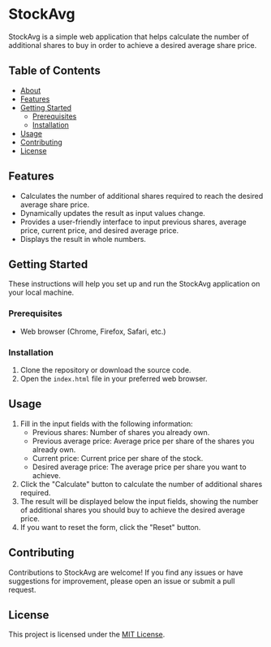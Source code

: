 # StockAvg

StockAvg is a simple web application that helps calculate the number of additional shares to buy in order to achieve a desired average share price.

## Table of Contents

- [About](#about)
- [Features](#features)
- [Getting Started](#getting-started)
  - [Prerequisites](#prerequisites)
  - [Installation](#installation)
- [Usage](#usage)
- [Contributing](#contributing)
- [License](#license)

## Features

- Calculates the number of additional shares required to reach the desired average share price.
- Dynamically updates the result as input values change.
- Provides a user-friendly interface to input previous shares, average price, current price, and desired average price.
- Displays the result in whole numbers.

## Getting Started

These instructions will help you set up and run the StockAvg application on your local machine.

### Prerequisites

- Web browser (Chrome, Firefox, Safari, etc.)

### Installation

1. Clone the repository or download the source code.
2. Open the `index.html` file in your preferred web browser.

## Usage

1. Fill in the input fields with the following information:
   - Previous shares: Number of shares you already own.
   - Previous average price: Average price per share of the shares you already own.
   - Current price: Current price per share of the stock.
   - Desired average price: The average price per share you want to achieve.
2. Click the "Calculate" button to calculate the number of additional shares required.
3. The result will be displayed below the input fields, showing the number of additional shares you should buy to achieve the desired average price.
4. If you want to reset the form, click the "Reset" button.

## Contributing

Contributions to StockAvg are welcome! If you find any issues or have suggestions for improvement, please open an issue or submit a pull request.

## License

This project is licensed under the [MIT License](LICENSE).
